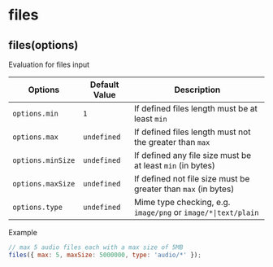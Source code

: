 # files

## files(options)

Evaluation for files input

| Options           | Default Value | Description                                                    |
| ----------------- | ------------- | -------------------------------------------------------------- |
| `options.min`     | `1`           | If defined files length must be at least `min`                 |
| `options.max`     | `undefined`   | If defined files length must not the greater than `max`        |
| `options.minSize` | `undefined`   | If defined any file size must be at least `min` (in bytes)     |
| `options.maxSize` | `undefined`   | If defined not file size must be greater than `max` (in bytes) |
| `options.type`    | `undefined`   | Mime type checking, e.g. `image/png` or `image/*\|text/plain`  |

Example

```js
// max 5 audio files each with a max size of 5MB
files({ max: 5, maxSize: 5000000, type: 'audio/*' });
```
